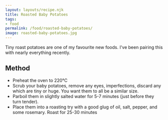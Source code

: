 ```yaml
---
layout: layouts/recipe.njk
title: Roasted Baby Potatoes
tags:
- food
permalink: /food/roasted-baby-potatoes/
image: roasted-baby-potatoes.jpg
---
```

Tiny roast potatoes are one of my favourite new foods. I've been pairing this with nearly everything recently.

## Method
- Preheat the oven to 220°C⁣
- Scrub your baby potatoes, remove any eyes, imperfections, discard any which are tiny or huge. You want them to all be a similar size.⁣
- Parboil them in slightly salted water for 5-7 minutes (just before they turn tender).⁣
- Place them into a roasting try with a good glug of oil, salt, pepper, and some rosemary. Roast for 25-30 minutes
